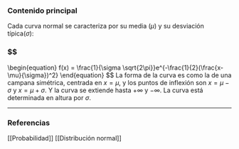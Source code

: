 ### Contenido principal

Cada curva normal se caracteriza por su media ($\mu$) y su desviación típica($\sigma$):
### $$
\begin{equation}
f(x) = \frac{1}{\sigma \sqrt{2\pi}}e^{-\frac{1}{2}(\frac{x-\mu}{\sigma})^2}
\end{equation}
$$
La forma de la curva es como la de una campana simétrica, centrada en $x = \mu$, y los puntos de inflexión son $x = \mu - \sigma$ y $x = \mu + \sigma$. Y la curva se extiende hasta $+\infty$ y $-\infty$. La curva está determinada en altura por $\sigma$.

--- 
### Referencias

[[Probabilidad]]
[[Distribución normal]]